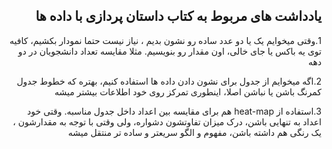 <h2 dir='rtl'>
یادداشت های مربوط به کتاب داستان پردازی با داده ها
</h2>

<p dir ='rtl'>
  1.وقتی میخوایم یک یا دو عدد ساده رو نشون بدیم ، نیاز نیست حتما نمودار بکشیم، کافیه توی یه باکس یا جای خالی، اون مقدار رو بنویسیم. مثلا مقایسه تعداد دانشجویان در دو دهه
</p><p dir ='rtl'>  
  2.اگه میخوایم از جدول برای نشون دادن داده ها استفاده کنیم، بهتره که خطوط جدول کمرنگ باشن یا نباشن اصلا، اینطوری تمرکز روی خود اطلاعات بیشتر میشه
</p><p dir ='rtl'>  
  3.استفاده از heat-map هم برای مقایسه بین اعداد داخل جدول مناسبه. وقتی خود اعداد به تنهایی باشن، درک میزان تفاوتشون دشواره، ولی وقتی با توجه به مقدارشون ، یک رنگی هم داشته باشن، مفهوم و الگو سریعتر و ساده تر منتقل میشه
</p>
